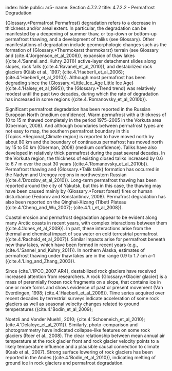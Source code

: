 index: hide
public: ar5-
name: Section 4.7.2.2
title: 4.7.2.2 - Permafrost Degradation

{Glossary.*Permafrost Permafrost} degradation refers to a decrease in thickness and/or areal extent. In particular, the degradation can be manifested by a deepening of summer thaw, or top-down or bottom-up permafrost thawing, and a development of taliks (see Glossary). Other manifestations of degradation include geomorphologic changes such as the formation of {Glossary.*Thermokarst thermokarst} terrain (see Glossary and {cite.4.'Jorgenson_et_al_2006}), expansion of thaw lakes ({cite.4.'Sannel_and_Kuhry_2011}) active-layer detachment slides along slopes, rock falls ({cite.4.'Ravanel_et_al_2010}), and destabilized rock glaciers (Kääb et al., 1997; {cite.4.'Haeberli_et_al_2006}; {cite.4.'Haeberli_et_al_2010}). Although most permafrost has been degrading since the {Glossary.*Little_Ice_Age Little Ice Age} ({cite.4.'Halsey_et_al_1995}), the {Glossary.*Trend trend} was relatively modest until the past two decades, during which the rate of degradation has increased in some regions ({cite.4.'Romanovsky_et_al_2010b}).

Significant permafrost degradation has been reported in the Russian European North (medium confidence). Warm permafrost with a thickness of 10 to 15 m thawed completely in the period 1975–2005 in the Vorkuta area (Oberman, 2008). And although boundaries between permafrost types are not easy to map, the southern permafrost boundary in this {Topics.*Regional_Climate region} is reported to have moved north by about 80 km and the boundary of continuous permafrost has moved north by 15 to 50 km (Oberman, 2008) (medium confidence). Taliks have also developed in relatively thick permafrost during the past several decades. In the Vorkuta region, the thickness of existing closed taliks increased by 0.6 to 6.7 m over the past 30 years ({cite.4.'Romanovsky_et_al_2010b}). Permafrost thawing and {Glossary.*Talik talik} formation has occurred in the Nadym and Urengoy regions in northwestern Russian ({cite.4.'Drozdov_et_al_2010}). Long-term permafrost thawing has been reported around the city of Yakutsk, but this in this case, the thawing may have been caused mainly by {Glossary.*Forest forest} fires or human disturbance (Fedorov and Konstantinov, 2008). Permafrost degradation has also been reported on the Qinghai-Xizang (Tibet) Plateau ({cite.4.'Cheng_and_Wu_2007}; {cite.4.'Li_et_al_2008}).

Coastal erosion and permafrost degradation appear to be evident along many Arctic coasts in recent years, with complex interactions between them ({cite.4.'Jones_et_al_2009}). In part, these interactions arise from the thermal and chemical impact of sea water on cold terrestrial permafrost ({cite.4.'Rachold_et_al_2007}). Similar impacts arise for permafrost beneath new thaw lakes, which have been formed in recent years (e.g., {cite.4.'Sannel_and_Kuhry_2011}). In northern Alaska, estimates of permafrost thawing under thaw lakes are in the range 0.9 to 1.7 cm a–1 ({cite.4.'Ling_and_Zhang_2003}).

Since {cite.1.'IPCC_2007 AR4}, destabilized rock glaciers have received increased attention from researchers. A rock {Glossary.*Glacier glacier} is a mass of perennially frozen rock fragments on a slope, that contains ice in one or more forms and shows evidence of past or present movement (Van Everdingen, 1998; {cite.4.'Haeberli_et_al_2006}). Time series acquired over recent decades by terrestrial surveys indicate acceleration of some rock glaciers as well as seasonal velocity changes related to ground temperatures ({cite.4.'Bodin_et_al_2009};

Noetzli and Vonder Muehll, 2010; {cite.4.'Schoeneich_et_al_2010}; {cite.4.'Delaloye_et_al_2011}). Similarly, photo-comparison and photogrammetry have indicated collapse-like features on some rock glaciers (Roer et al., 2008). The clear relationship between mean annual air temperature at the rock glacier front and rock glacier velocity points to a likely temperature influence and a plausible causal connection to climate (Kaab et al., 2007). Strong surface lowering of rock glaciers has been reported in the Andes ({cite.4.'Bodin_et_al_2010}), indicating melting of ground ice in rock glaciers and permafrost degradation.
